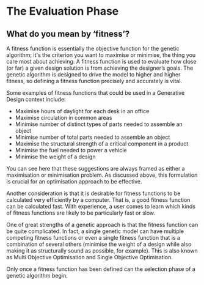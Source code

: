 # The Evaluation Phase

## What do you mean by ‘fitness’? 
A fitness function is essentially the objective function for the genetic algorithm; it's the criterion you want to maximise or minimise, the thing you care most about achieving. A fitness function is used to evaluate how close (or far) a given design solution is from achieving the designer’s goals. The genetic algorithm is designed to drive the model to higher and higher fitness, so defining a fitness function precisely and accurately is vital. 

Some examples of fitness functions that could be used in a Generative Design context include: 

- Maximise hours of daylight for each desk in an office 
- Maximise circulation in common areas 
- Minimise number of distinct types of parts needed to assemble an object 
- Minimise number of total parts needed to assemble an object 
- Maximise the structural strength of a critical component in a product  
- Minimise the fuel needed to power a vehicle 
- Minimise the weight of a design 

You can see here that these suggestions are always framed as either a maximisation or minimisation problem. As discussed above, this formulation is crucial for an optimisation approach to be effective.  

Another consideration is that it is desirable for fitness functions to be calculated very efficiently by a computer. That is, a good fitness function can be calculated fast. With experience, a user comes to learn which kinds of fitness functions are likely to be particularly fast or slow. 

One of great strengths of a genetic approach is that the fitness function can be quite complicated. In fact, a single genetic model can have multiple competing fitness functions or even a single fitness function that is a combination of several others (minimise the weight of a design while also making it as structurally sound as possible, for example). This is also known as Multi Objective Optimisation and Single Objective Optimisation. 

Only once a fitness function has been defined can the selection phase of a genetic algorithm begin.